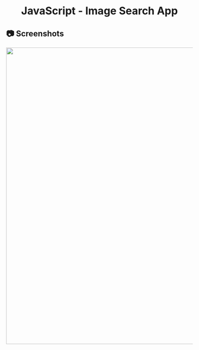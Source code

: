 <h1 align="center">
   JavaScript - Image Search App
</h1>

<h2>
📷 Screenshots
</h2>

<p align="center">
  <img src="https://github.com/ozkannbuyuk/js-exercises/assets/111967202/e41e1cfe-55c8-4d3f-9ed4-5212cf86038b" width="800" />
</p>
